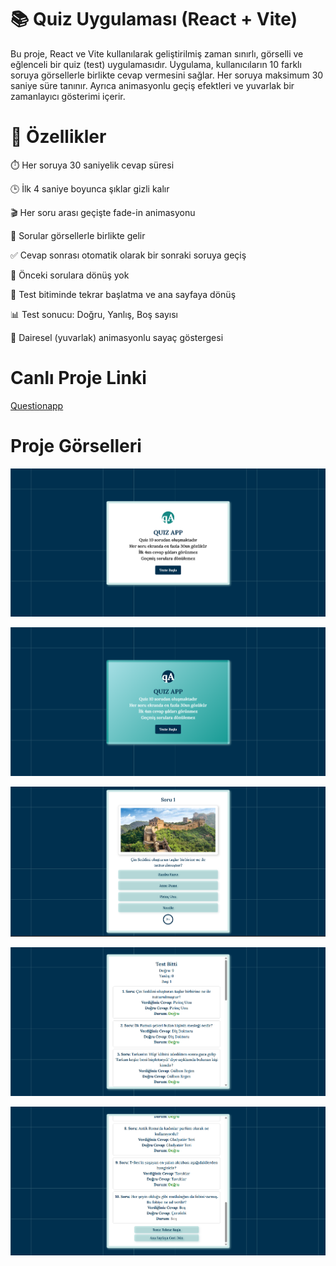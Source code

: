 # 📚 Quiz Uygulaması (React + Vite)
Bu proje, React ve Vite kullanılarak geliştirilmiş zaman sınırlı, görselli ve eğlenceli bir quiz (test) uygulamasıdır. Uygulama, kullanıcıların 10 farklı soruya görsellerle birlikte cevap vermesini sağlar. Her soruya maksimum 30 saniye süre tanınır. Ayrıca animasyonlu geçiş efektleri ve yuvarlak bir zamanlayıcı gösterimi içerir.

# 🚀 Özellikler
⏱️ Her soruya 30 saniyelik cevap süresi

🕒 İlk 4 saniye boyunca şıklar gizli kalır

🎬 Her soru arası geçişte fade-in animasyonu

📸 Sorular görsellerle birlikte gelir

✅ Cevap sonrası otomatik olarak bir sonraki soruya geçiş

🚫 Önceki sorulara dönüş yok

🔁 Test bitiminde tekrar başlatma ve ana sayfaya dönüş

📊 Test sonucu: Doğru, Yanlış, Boş sayısı

🎯 Dairesel (yuvarlak) animasyonlu sayaç göstergesi

# Canlı Proje Linki
[Questionapp](https://questionapp.erkankaradag.com/)

# Proje Görselleri 
![ss1](src/screenshots/ss1.png)

![ss2](src/screenshots/ss2.png)

![ss3](src/screenshots/ss3.png)

![ss4](src/screenshots/ss4.png)

![ss5](src/screenshots/ss5.png)
